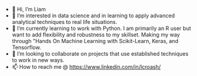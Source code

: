 - 👋 Hi, I’m Liam
- 👀 I’m interested in data science and in learning to apply advanced analytical techniques to real life situations.
- 🌱 I’m currently learning to work with Python. I am primarily an R user but want to add flexibility and robustness to my skillset. Making my way through "Hands On Machine Learning with Scikit-Learn, Keras, and Tensorflow.
- 💞️ I’m looking to collaborate on projects that use established techniques to work in new ways.
- 📫 How to reach me @ https://www.linkedin.com/in/lcroash/

<!---
jiltednut/jiltednut is a ✨ special ✨ repository because its `README.md` (this file) appears on your GitHub profile.
You can click the Preview link to take a look at your changes.
--->
